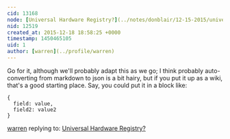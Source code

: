 ```yaml
---
cid: 13168
node: [Universal Hardware Registry?](../notes/donblair/12-15-2015/universal-hardware-registry)
nid: 12519
created_at: 2015-12-18 18:58:25 +0000
timestamp: 1450465105
uid: 1
author: [warren](../profile/warren)
---
```


Go for it, although we'll probably adapt this as we go; I think probably auto-converting from markdown to json is a bit hairy, but if you put it up as a wiki, that's a good starting place. Say, you could put it in a block like:

````
{
  field: value,
  field2: value2
}
````

[warren](../profile/warren) replying to: [Universal Hardware Registry?](../notes/donblair/12-15-2015/universal-hardware-registry)

